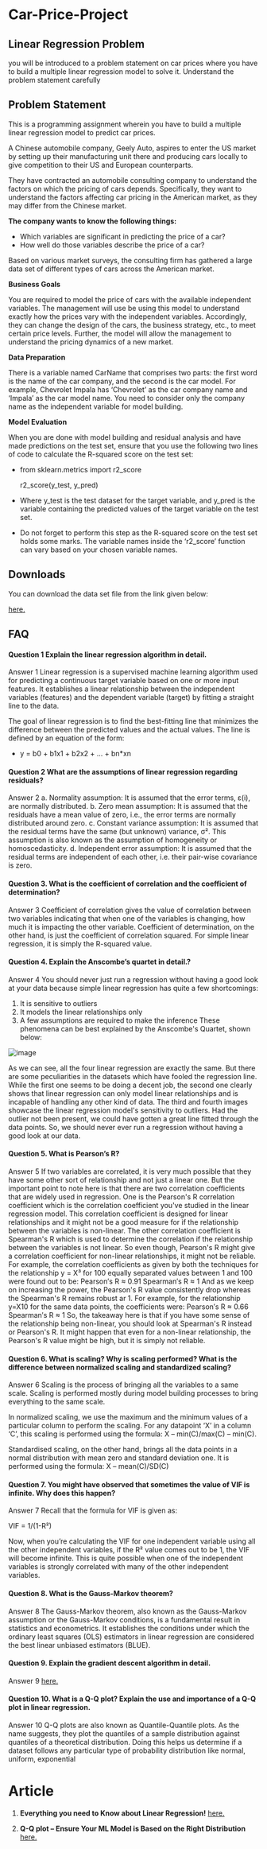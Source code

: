 
# Car-Price-Project
## Linear Regression Problem

you will be introduced to a problem statement on car prices where you have to build a multiple linear regression model to solve it.  Understand the problem statement carefully

## Problem Statement
This is a programming assignment wherein you have to build a multiple linear regression model to predict car prices.

A Chinese automobile company, Geely Auto, aspires to enter the US market by setting up their manufacturing unit there and producing cars locally to give competition to their US and European counterparts. 

 

They have contracted an automobile consulting company to understand the factors on which the pricing of cars depends. Specifically, they want to understand the factors affecting car pricing in the American market, as they may differ from the Chinese market.

**The company wants to know the following things:**

- Which variables are significant in predicting the price of a car?
- How well do those variables describe the price of a car?

Based on various market surveys, the consulting firm has gathered a large data set of different types of cars across the American market. 

**Business Goals**

You are required to model the price of cars with the available independent variables. The management will use be using this model to understand exactly how the prices vary with the independent variables. Accordingly, they can change the design of the cars, the business strategy, etc., to meet certain price levels. Further, the model will allow the management to understand the pricing dynamics of a new market.

 

**Data Preparation**

There is a variable named CarName that comprises two parts: the first word is the name of the car company, and the second is the car model. For example, Chevrolet Impala has ‘Chevrolet’ as the car company name and ‘Impala’ as the car model name. You need to consider only the company name as the independent variable for model building.

 

**Model Evaluation**

When you are done with model building and residual analysis and have made predictions on the test set, ensure that you use the following two lines of code to calculate the R-squared score on the test set:
 

- from sklearn.metrics import r2_score
  
  r2_score(y_test, y_pred)
 

- Where y_test is the test dataset for the target variable, and y_pred is the variable containing the predicted values of the target variable on the test set.

 

- Do not forget to perform this step as the R-squared score on the test set holds some marks. The variable names inside the ‘r2_score’ function can vary based on your chosen variable names.
 

 
## Downloads

You can download the data set file from the link given below:

[here.](https://www.kaggle.com/datasets/dushyantnagar7806/car-price)


## FAQ

#### Question 1  Explain the linear regression algorithm in detail.

Answer 1  Linear regression is a supervised machine learning algorithm used for predicting a continuous target variable based on one or more input features. It establishes a linear relationship between the independent variables (features) and the dependent variable (target) by fitting a straight line to the data.

The goal of linear regression is to find the best-fitting line that minimizes the difference between the predicted values and the actual values. The line is defined by an equation of the form:

   - y = b0 + b1x1 + b2x2 + ... + bn*xn

#### Question 2  What are the assumptions of linear regression regarding residuals?

Answer 2   a.	Normality assumption: It is assumed that the error terms, ε(i), are normally distributed.
b.	Zero mean assumption: It is assumed that the residuals have a mean value of zero, i.e., the error terms are normally distributed around zero.
c.	Constant variance assumption: It is assumed that the residual terms have the same (but unknown) variance, σ². This assumption is also known as the assumption of homogeneity or homoscedasticity.
d.	Independent error assumption: It is assumed that the residual terms are independent of each other, i.e. their pair-wise covariance is zero.


	
#### Question  3.	What is the coefficient of correlation and the coefficient of determination?

Answer 3    Coefficient of correlation gives the value of correlation between two variables indicating that when one of the variables is changing, how much it is impacting the other variable. Coefficient of determination, on the other hand, is just the coefficient of correlation squared. For simple linear regression, it is simply the R-squared value.



#### Question 4.	Explain the Anscombe’s quartet in detail.?

Answer 4  You should never just run a regression without having a good look at your data because simple linear regression has quite a few shortcomings:
1.	It is sensitive to outliers
2.	It models the linear relationships only
3.	A few assumptions are required to make the inference
These phenomena can be best explained by the Anscombe's Quartet, shown below:

![image](https://github.com/dushyantnagar7806/Car-Price-Project/assets/109071505/9af8c106-632a-46ab-bf44-fec3890b7bc3)

As we can see, all the four linear regression are exactly the same. But there are some peculiarities in the datasets which have fooled the regression line. While the first one seems to be doing a decent job, the second one clearly shows that linear regression can only model linear relationships and is incapable of handling any other kind of data. The third and fourth images showcase the linear regression model's sensitivity to outliers. Had the outlier not been present, we could have gotten a great line fitted through the data points. So, we should never ever run a regression without having a good look at our data.




#### Question 5.	What is Pearson’s R?

Answer 5   If two variables are correlated, it is very much possible that they have some other sort of relationship and not just a linear one.
But the important point to note here is that there are two correlation coefficients that are widely used in regression. One is the Pearson's R correlation coefficient which is the correlation coefficient you've studied in the linear regression model. This correlation coefficient is designed for linear relationships and it might not be a good measure for if the relationship between the variables is non-linear. The other correlation coefficient is Spearman's R which is used to determine the correlation if the relationship between the variables is not linear. So even though, Pearson's R might give a correlation coefficient for non-linear relationships, it might not be reliable. For example, the correlation coefficients as given by both the techniques for the relationship y = X³ for 100 equally separated values between 1 and 100 were found out to be:
Pearson′s R ≈ 0.91
Spearman′s R ≈ 1
And as we keep on increasing the power, the Pearson's R value consistently drop whereas the Spearman's R remains robust ar 1. For example, for the relationship y=X10 for the same data points, the coefficients were:
Pearson′s R ≈ 0.66
Spearman′s R ≈ 1
So, the takeaway here is that if you have some sense of the relationship being non-linear, you should look at Spearman's R instead or Pearson's R. It might happen that even for a non-linear relationship, the Pearson's R value might be high, but it is simply not reliable. 





#### Question 6.	What is scaling? Why is scaling performed? What is the difference between normalized scaling and standardized scaling?

Answer 6   Scaling is the process of bringing all the variables to a same scale. Scaling is performed mostly during model building processes to bring everything to the same scale. 

In normalized scaling, we use the maximum and the minimum values of a particular column to perform the scaling. For any datapoint ‘X’ in a column ‘C’, this scaling is performed using the formula: X – min(C)/max(C) – min(C).

Standardised scaling, on the other hand, brings all the data points in a normal distribution with mean zero and standard deviation one. It is performed using the formula: X – mean(C)/SD(C)




#### Question 7.	You might have observed that sometimes the value of VIF is infinite. Why does this happen?

Answer 7    Recall that the formula for VIF is given as:

VIF = 1/(1-R²)

Now, when you’re calculating the VIF for one independent variable using all the other independent variables, if the R² value comes out to be 1, the VIF will become infinite. This is quite possible when one of the independent variables is strongly correlated with many of the other independent variables.




#### Question 8.	What is the Gauss-Markov theorem?

Answer 8  The Gauss-Markov theorem, also known as the Gauss-Markov assumption or the Gauss-Markov conditions, is a fundamental result in statistics and econometrics. It establishes the conditions under which the ordinary least squares (OLS) estimators in linear regression are considered the best linear unbiased estimators (BLUE).



#### Question 9.	Explain the gradient descent algorithm in detail.

Answer 9   [here.](https://www.analyticsvidhya.com/blog/2020/10/how-does-the-gradient-descent-algorithm-work-in-machine-learning/)


#### Question 10.	What is a Q-Q plot? Explain the use and importance of a Q-Q plot in linear regression.

Answer 10    Q-Q plots are also known as Quantile-Quantile plots. As the name suggests, they plot the quantiles of a sample distribution against quantiles of a theoretical distribution. Doing this helps us determine if a dataset follows any particular type of probability distribution like normal, uniform, exponential


# Article
1. **Everything you need to Know about Linear Regression!**
	[here.](https://www.analyticsvidhya.com/blog/2021/10/everything-you-need-to-know-about-linear-regression/)

2. **Q-Q plot – Ensure Your ML Model is Based on the Right Distribution**
   	[here.](https://www.analyticsvidhya.com/blog/2021/09/q-q-plot-ensure-your-ml-model-is-based-on-the-right-distributions/)
   
